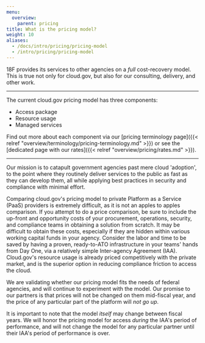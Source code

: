```yaml
---
menu:
  overview:
    parent: pricing
title: What is the pricing model?
weight: 10
aliases:
  - /docs/intro/pricing/pricing-model
  - /intro/pricing/pricing-model
---
```


18F provides its services to other agencies on a _full_ cost-recovery model. This is true not only for cloud.gov, but also for our consulting, delivery, and other work.

---

The current cloud.gov pricing model has three components:

- Access package
- Resource usage
- Managed services

Find out more about each component via our [pricing terminology page]({{< relref "overview/terminology/pricing-terminology.md" >}}) or see the [dedicated page with our rates]({{< relref "overview/pricing/rates.md" >}}).

---
Our mission is to catapult government agencies past mere cloud 'adoption', to the point where they routinely deliver services to the public as fast as they can develop them, all while applying best practices in security and compliance with minimal effort.

Comparing cloud.gov's pricing model to private Platform as a Service (PaaS) providers is extremely difficult, as it is not an apples to apples comparison. If you attempt to do a price comparison, be sure to include the up-front and opportunity costs of your procurement, operations, security, and compliance teams in obtaining a solution from scratch. It may be difficult to obtain these costs, especially if they are hidden within various working capital funds in your agency. Consider the labor and time to be saved by having a proven, ready-to-ATO infrastructure in your teams' hands from Day One, via a relatively simple Inter-agency Agreement (IAA). Cloud.gov's resource usage is already priced competitively with the private market, and is the superior option in reducing compliance friction to access the cloud.

We are validating whether our pricing model fits the needs of federal agencies, and will continue to experiment with the model. Our promise to our partners is that prices will not be changed on them mid-fiscal year, and the price of any particular part of the platform will *not go up*.

It is important to note that the model _itself_ may change between fiscal years. We will honor the pricing model for access _during_ the IAA's period of performance, and will not change the model for any particular partner until their IAA's period of performance is over.
